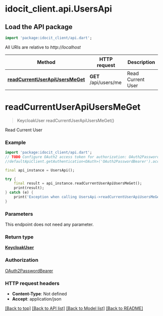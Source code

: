 # idocit_client.api.UsersApi

## Load the API package
```dart
import 'package:idocit_client/api.dart';
```

All URIs are relative to *http://localhost*

Method | HTTP request | Description
------------- | ------------- | -------------
[**readCurrentUserApiUsersMeGet**](UsersApi.md#readcurrentuserapiusersmeget) | **GET** /api/users/me | Read Current User


# **readCurrentUserApiUsersMeGet**
> KeycloakUser readCurrentUserApiUsersMeGet()

Read Current User

### Example
```dart
import 'package:idocit_client/api.dart';
// TODO Configure OAuth2 access token for authorization: OAuth2PasswordBearer
//defaultApiClient.getAuthentication<OAuth>('OAuth2PasswordBearer').accessToken = 'YOUR_ACCESS_TOKEN';

final api_instance = UsersApi();

try {
    final result = api_instance.readCurrentUserApiUsersMeGet();
    print(result);
} catch (e) {
    print('Exception when calling UsersApi->readCurrentUserApiUsersMeGet: $e\n');
}
```

### Parameters
This endpoint does not need any parameter.

### Return type

[**KeycloakUser**](KeycloakUser.md)

### Authorization

[OAuth2PasswordBearer](../README.md#OAuth2PasswordBearer)

### HTTP request headers

 - **Content-Type**: Not defined
 - **Accept**: application/json

[[Back to top]](#) [[Back to API list]](../README.md#documentation-for-api-endpoints) [[Back to Model list]](../README.md#documentation-for-models) [[Back to README]](../README.md)


